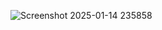 ![Screenshot 2025-01-14 235858](https://github.com/user-attachments/assets/11dd185b-0b96-4388-8d54-24c2e1815b8c)
